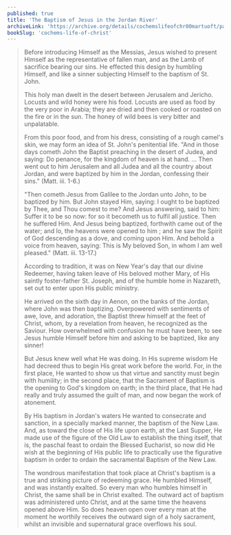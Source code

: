 ```yaml
---
published: true
title: 'The Baptism of Jesus in the Jordan River'
archiveLink: 'https://archive.org/details/cochemslifeofchr00martuoft/page/62?view=theater'
bookSlug: 'cochems-life-of-christ'
---
```


> Before introducing Himself as the Messias, Jesus wished to present Himself as the representative of fallen man, and as the Lamb of sacrifice bearing our sins. He effected this design by humbling Himself, and like a sinner subjecting Himself to the baptism of St. John.
>
> This holy man dwelt in the desert between Jerusalem and Jericho. Locusts and wild honey were his food. Locusts are used as food by the very poor in Arabia; they are dried and then cooked or roasted on the fire or in the sun. The honey of wild bees is very bitter and unpalatable.
>
> From this poor food, and from his dress, consisting of a rough camel's skin, we may form an idea of St. John's penitential life. "And in those days cometh John the Baptist preaching in the desert of Judea, and saying: Do penance, for the kingdom of heaven is at hand. … Then went out to him Jerusalem and all Judea and all the country about Jordan, and were baptized by him in the Jordan, confessing their sins." (Matt. iii. 1-6.)
>
> "Then cometh Jesus from Galilee to the Jordan unto John, to be baptized by him. But John stayed Him, saying: I ought to be baptized by Thee, and Thou comest to me? And Jesus answering, said to him: Suffer it to be so now: for so it becometh us to fulfil all justice. Then he suffered Him. And Jesus being baptized, forthwith came out of the water; and lo, the heavens were opened to him ; and he saw the Spirit of God descending as a dove, and coming upon Him. And behold a voice from heaven, saying: This is My beloved Son, in whom I am well pleased." (Matt. iii. 13-17.)
>
> According to tradition, it was on New Year's day that our divine Redeemer, having taken leave of His beloved mother Mary, of His saintly foster-father St. Joseph, and of the humble home in Nazareth, set out to enter upon His public ministry.
>
> He arrived on the sixth day in Aenon, on the banks of the Jordan, where John was then baptizing. Overpowered with sentiments of awe, love, and adoration, the Baptist threw himself at the feet of Christ, whom, by a revelation from heaven, he recognized as the Saviour. How overwhelmed with confusion he must have been, to see Jesus humble Himself before him and asking to be baptized, like any sinner!
>
> But Jesus knew well what He was doing. In His supreme wisdom He had decreed thus to begin His great work before the world. For, in the first place, He wanted to show us that virtue and sanctity must begin with humility; in the second place, that the Sacrament of Baptism is the opening to God's kingdom on earth; in the third place, that He had really and truly assumed the guilt of man, and now began the work of atonement.
>
> By His baptism in Jordan's waters He wanted to consecrate and sanction, in a specially marked manner, the baptism of the New Law. And, as toward the close of His life upon earth, at the Last Supper, He made use of the figure of the Old Law to establish the thing itself, that is, the paschal feast to ordain the Blessed Eucharist, so now did He wish at the beginning of His public life to practically use the figurative baptism in order to ordain the sacramental Baptism of the New Law.
>
> The wondrous manifestation that took place at Christ's baptism is a true and striking picture of redeeming grace. He humbled Himself, and was instantly exalted. So every man who humbles himself in Christ, the same shall be in Christ exalted. The outward act of baptism was administered unto Christ, and at the same time the heavens opened above Him. So does heaven open over every man at the moment he worthily receives the outward sign of a holy sacrament, whilst an invisible and supernatural grace overflows his soul.